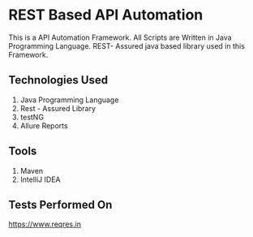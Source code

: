 
# REST Based API Automation

This is a API Automation Framework. All Scripts are Written in Java Programming Language.
REST- Assured java based library used in this Framework.


## Technologies Used

1) Java Programming Language
2) Rest - Assured Library
3) testNG 
4) Allure Reports

## Tools 

1) Maven
2) IntelliJ IDEA

## Tests Performed On

https://www.reqres.in
